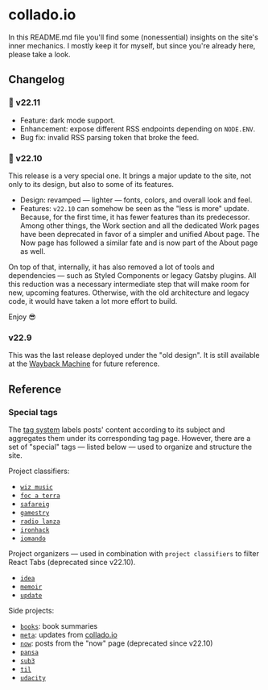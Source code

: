 # collado.io

In this README.md file you'll find some (nonessential) insights on the site's inner mechanics. I mostly keep it for myself, but since you're already here, please take a look.

## Changelog

### 🌙 v22.11

- Feature: dark mode support.
- Enhancement: expose different RSS endpoints depending on `NODE.ENV`.
- Bug fix: invalid RSS parsing token that broke the feed.

### 💅 v22.10

This release is a very special one. It brings a major update to the site, not only to its design, but also to some of its features.

- Design: revamped — lighter — fonts, colors, and overall look and feel.
- Features: `v22.10` can somehow be seen as the "less is more" update. Because, for the first time, it has fewer features than its predecessor. Among other things, the Work section and all the dedicated Work pages have been deprecated in favor of a simpler and unified About page. The Now page has followed a similar fate and is now part of the About page as well.

On top of that, internally, it has also removed a lot of tools and dependencies — such as Styled Components or legacy Gatsby plugins. All this reduction was a necessary intermediate step that will make room for new, upcoming features. Otherwise, with the old architecture and legacy code, it would have taken a lot more effort to build.

Enjoy 😎

### v22.9

This was the last release deployed under the "old design". It is still available at the [Wayback Machine](https://web.archive.org/web/20220926092650/https%3A%2F%2Fwww.collado.io%2F) for future reference.

## Reference

### Special tags

The [tag system](https://www.collado.io/tags/) labels posts' content according to its subject and aggregates them under its corresponding tag page. However, there are a set of "special" tags — listed below — used to organize and structure the site.

Project classifiers:

- [`wiz music`](https://www.collado.io/tags/wiz%20music)
- [`foc a terra`](https://www.collado.io/tags/foc%20a%20terra)
- [`safareig`](https://www.collado.io/tags/safareig)
- [`gamestry`](https://www.collado.io/tags/gamestry)
- [`radio lanza`](https://www.collado.io/tags/radio%20lanza)
- [`ironhack`](https://www.collado.io/tags/ironhack)
- [`iomando`](https://www.collado.io/tags/iomando)

Project organizers — used in combination with `project classifiers` to filter React Tabs (deprecated since v22.10).

- [`idea`](https://www.collado.io/tags/idea)
- [`memoir`](https://www.collado.io/tags/memoir)
- [`update`](https://www.collado.io/tags/update)

Side projects:

- [`books`](https://www.collado.io/tags/books): book summaries
- [`meta`](https://www.collado.io/tags/meta): updates from [collado.io](http://www.collado.io/)
- [`now`](https://www.collado.io/tags/now): posts from the "now" page (deprecated since v22.10)
- [`pansa`](https://www.collado.io/tags/pansa)
- [`sub3`](https://www.collado.io/tags/sub3)
- [`til`](https://www.collado.io/tags/til)
- [`udacity`](https://www.collado.io/tags/udacity)
